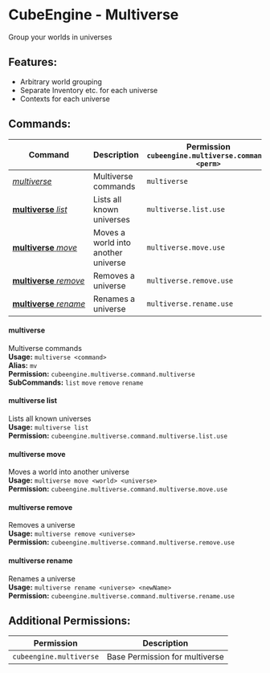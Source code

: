 # CubeEngine - Multiverse
Group your worlds in universes

## Features:
 - Arbitrary world grouping
 - Separate Inventory etc. for each universe
 - Contexts for each universe

## Commands:

| Command | Description | Permission<br>`cubeengine.multiverse.command.<perm>` |
| --- | --- | --- |
| [*multiverse*](#multiverse) | Multiverse commands | `multiverse` |
| [**multiverse**&nbsp;*list*](#multiverse&nbsp;list) | Lists all known universes | `multiverse.list.use` |
| [**multiverse**&nbsp;*move*](#multiverse&nbsp;move) | Moves a world into another universe | `multiverse.move.use` |
| [**multiverse**&nbsp;*remove*](#multiverse&nbsp;remove) | Removes a universe | `multiverse.remove.use` |
| [**multiverse**&nbsp;*rename*](#multiverse&nbsp;rename) | Renames a universe | `multiverse.rename.use` |

#### multiverse  
Multiverse commands  
**Usage:** `multiverse <command>`  
**Alias:** `mv`  
**Permission:** `cubeengine.multiverse.command.multiverse`  
**SubCommands:** `list` `move` `remove` `rename`  

#### multiverse&nbsp;list  
Lists all known universes  
**Usage:** `multiverse list `  
**Permission:** `cubeengine.multiverse.command.multiverse.list.use`  
  

#### multiverse&nbsp;move  
Moves a world into another universe  
**Usage:** `multiverse move <world> <universe>`  
**Permission:** `cubeengine.multiverse.command.multiverse.move.use`  
  

#### multiverse&nbsp;remove  
Removes a universe  
**Usage:** `multiverse remove <universe>`  
**Permission:** `cubeengine.multiverse.command.multiverse.remove.use`  
  

#### multiverse&nbsp;rename  
Renames a universe  
**Usage:** `multiverse rename <universe> <newName>`  
**Permission:** `cubeengine.multiverse.command.multiverse.rename.use`  
  

## Additional Permissions:

| Permission | Description |
| --- | --- |
| `cubeengine.multiverse` | Base Permission for multiverse |